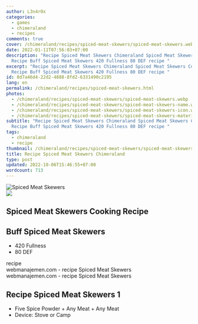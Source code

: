 ```yaml
---
author: L3n4r0x
categories:
  - games
  - chimeraland
  - recipes
comments: true
cover: /chimeraland/recipes/spiced-meat-skewers/spiced-meat-skewers.webp
date: 2022-01-11T07:56:03+07:00
description: "Recipe Spiced Meat Skewers Chimeraland Spiced Meat Skewers Cooking
  Recipe Buff Spiced Meat Skewers 420 Fullness 80 DEF recipe "
excerpt: "Recipe Spiced Meat Skewers Chimeraland Spiced Meat Skewers Cooking
  Recipe Buff Spiced Meat Skewers 420 Fullness 80 DEF recipe "
id: 8d7a46d4-22d2-4888-8fd2-6331490c2195
lang: en
permalink: /chimeraland/recipes/spiced-meat-skewers.html
photos:
  - /chimeraland/recipes/spiced-meat-skewers/spiced-meat-skewers.webp
  - /chimeraland/recipes/spiced-meat-skewers/spiced-meat-skewers-name.webp
  - /chimeraland/recipes/spiced-meat-skewers/spiced-meat-skewers-icon.webp
  - /chimeraland/recipes/spiced-meat-skewers/spiced-meat-skewers-material.webp
subtitle: "Recipe Spiced Meat Skewers Chimeraland Spiced Meat Skewers Cooking
  Recipe Buff Spiced Meat Skewers 420 Fullness 80 DEF recipe "
tags:
  - chimeraland
  - recipe
thumbnail: /chimeraland/recipes/spiced-meat-skewers/spiced-meat-skewers.webp
title: Recipe Spiced Meat Skewers Chimeraland
type: post
updated: 2022-10-06T15:46:55+07:00
wordcount: 713
---
```


<link
  rel="stylesheet"
  href="https://rawcdn.githack.com/dimaslanjaka/Web-Manajemen/870a349/css/bootstrap-5-3-0-alpha3-wrapper.css"
/>
<section id="bootstrap-wrapper">
  <div data-bs-theme="dark">
    <div class="card mb-2">
      <div class="card-body">
        <div class="row g-0">
          <div class="col-sm-4 position-relative mb-2">
            <img
              src="https://www.webmanajemen.com/chimeraland/recipes/spiced-meat-skewers/spiced-meat-skewers-material.webp"
              class="card-img fit-cover w-100 h-100"
              alt="Spiced Meat Skewers"
              data-fancybox="true"
            />
          </div>
          <div class="col-sm-8 mb-2">
            <div class="card-body">
              <div class="d-flex flex-row align-items-center mb-3">
                <img
                  class="d-inline-block me-2"
                  src="https://www.webmanajemen.com/chimeraland/recipes/spiced-meat-skewers/spiced-meat-skewers-icon.webp"
                  width="auto"
                  height="auto"
                  style="vertical-align: middle"
                />
                <h2 class="fs-5">Spiced Meat Skewers Cooking Recipe</h2>
              </div>
              <h2 class="card-title fs-5">Buff Spiced Meat Skewers</h2>
              <div class="card-text">
                <ul>
                  <li>420 Fullness</li>
                  <li>80 DEF</li>
                </ul>
              </div>
              <span class="badge rounded-pill">recipe</span>
            </div>
            <div class="card-footer text-end text-muted mt-auto">
              webmanajemen.com - recipe Spiced Meat Skewers
            </div>
          </div>
        </div>
      </div>
      <div class="card-footer text-end text-muted">
        webmanajemen.com - recipe Spiced Meat Skewers
      </div>
    </div>
    <div class="row mb-2">
      <div class="col-12 col-lg-6 recipe-item mb-2">
        <div class="card">
          <div class="card-body">
            <h2 class="card-title fs-5">Recipe Spiced Meat Skewers 1</h2>
            <div class="card-text">
              <ul>
                <li>
                  Five Spice Powder<span> + </span>Any Meat<span> + </span>Any
                  Meat
                </li>
                <li>Device: Stove or Camp</li>
              </ul>
            </div>
          </div>
        </div>
      </div>
    </div>
  </div>
</section>